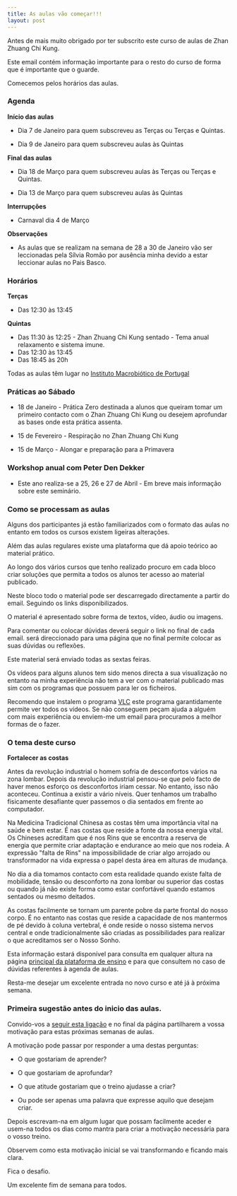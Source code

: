```yaml
---
title: As aulas vão começar!!!
layout: post
---
```

Antes de mais muito obrigado por ter subscrito este curso de aulas de Zhan Zhuang Chi Kung.

Este email contém informação importante para o resto do curso de forma que é importante que o guarde.

Comecemos pelos horários das aulas.

### Agenda

**Início das aulas**

- Dia 7 de Janeiro para quem subscreveu as Terças ou Terças e Quintas.

- Dia 9 de Janeiro para quem subscreveu aulas às Quintas

**Final das aulas** 

- Dia 18 de Março para quem subscreveu aulas às Terças ou Terças e Quintas.

- Dia 13 de Março para quem subscreveu aulas às Quintas

**Interrupções** 

- Carnaval dia 4 de Março

**Observações**

- As aulas que se realizam na semana de 28 a 30 de Janeiro vão ser leccionadas pela Sílvia Romão por ausência minha devido a estar leccionar aulas no Pais Basco. 

### Horários 

**Terças**

- Das 12:30 às 13:45 

**Quintas**

- Das 11:30 às 12:25 - Zhan Zhuang Chi Kung sentado - Tema anual relaxamento e sistema imune. 
- Das 12:30 às 13:45 
- Das 18:45 às 20h 

Todas as aulas têm lugar no <a href="http://e-macrobiotica.com" target="_blank">Instituto Macrobiótico de Portugal</a>

### Práticas ao Sábado

- 18 de Janeiro - Prática Zero destinada a alunos que queiram tomar um primeiro contacto com o Zhan Zhuang Chi Kung ou desejem aprofundar as bases onde esta prática assenta.

- 15 de Fevereiro - Respiração no Zhan Zhuang Chi Kung

- 15 de Março - Alongar e preparação para a Primavera 

### Workshop anual com Peter Den Dekker 

- Este ano realiza-se a 25, 26 e 27 de Abril - Em breve mais informação sobre este seminário. 

### Como se processam as aulas

Alguns dos participantes já estão familiarizados com o formato das aulas no entanto em todos os cursos existem ligeiras alterações.

Além das aulas regulares existe uma plataforma que dá apoio teórico ao material prático.

Ao longo dos vários cursos que tenho realizado procuro em cada bloco criar soluções que permita a todos os alunos ter acesso ao material publicado. 

Neste bloco todo o material pode ser descarregado directamente a partir do email. Seguindo os links disponibilizados. 

O material é apresentado sobre forma de textos, vídeo, áudio ou imagens. 

Para comentar ou colocar dúvidas deverá seguir o link no final de cada email. será direccionado para uma página que no final permite colocar as suas dúvidas ou reflexões. 

Este material será enviado todas as sextas feiras. 

Os vídeos para alguns alunos tem sido menos directa a sua visualização no entanto na minha experiência não tem a ver com o material publicado mas sim com os programas que possuem para ler os ficheiros. 

Recomendo que instalem o programa [VLC](https://www.videolan.org/vlc/) este programa garantidamente permite ver todos os vídeos. Se não conseguem peçam ajuda a alguém com mais experiência ou enviem-me um email para procuramos a melhor formas de o fazer. 

### O tema deste curso

**Fortalecer as costas**

Antes da revolução industrial o homem sofria de desconfortos vários na zona lombar. Depois da revolução industrial pensou-se que pelo facto de haver menos esforço os desconfortos iriam cessar. No entanto, isso não aconteceu. Continua a existir a vário níveis. Quer tenhamos um trabalho fisicamente desafiante quer passemos o dia sentados em frente ao computador.

Na Medicina Tradicional Chinesa as costas têm uma importância vital na saúde e bem estar. É nas costas que reside a fonte da nossa energia vital. Os Chineses acreditam que é nos Rins que se encontra a reserva de energia que permite criar adaptação e endurance ao meio que nos rodeia. A expressão "falta de Rins" na impossibilidade de criar algo arrojado ou transformador na vida expressa o papel desta área em alturas de mudança. 

No dia a dia tomamos contacto com esta realidade quando existe falta de mobilidade, tensão ou desconforto na zona lombar ou superior das costas ou quando já não existe forma como estar confortável quando estamos sentados ou mesmo deitados.

As costas facilmente se tornam um parente pobre da parte frontal do nosso corpo. É no entanto nas costas que reside a capacidade de nos mantermos de pé devido à coluna vertebral, é onde reside o nosso sistema nervos central e onde tradicionalmente são criadas as possibilidades para realizar o que acreditamos ser o Nosso Sonho. 

Esta informação estará disponível para consulta em qualquer altura na página [principal da plataforma de ensino](http://regulares.devagar.org) e para que consultem no caso de dúvidas referentes à agenda de aulas. 

Resta-me desejar um excelente entrada no novo curso e até já à próxima semana. 

### Primeira sugestão antes do inicio das aulas. 

Convido-vos a [seguir esta ligação](http://regulares.devagar.org/2014/01/04/inicio.html) e no final da página partilharem a vossa motivação para estas próximas semanas de aulas. 

A motivação pode passar por responder a uma destas perguntas:

+ O que gostariam de aprender?

+ O que gostariam de aprofundar?

+ O que atitude gostariam que o treino ajudasse a criar?

+ Ou pode ser apenas uma palavra que expresse aquilo que desejam criar. 

Depois escrevam-na em algum lugar que possam facilmente aceder e usem-na todos os dias como mantra para criar a motivação necessária para o vosso treino.

Observem como esta motivação inicial se vai transformando e ficando mais clara. 

Fica o desafio. 

Um excelente fim de semana para todos.
